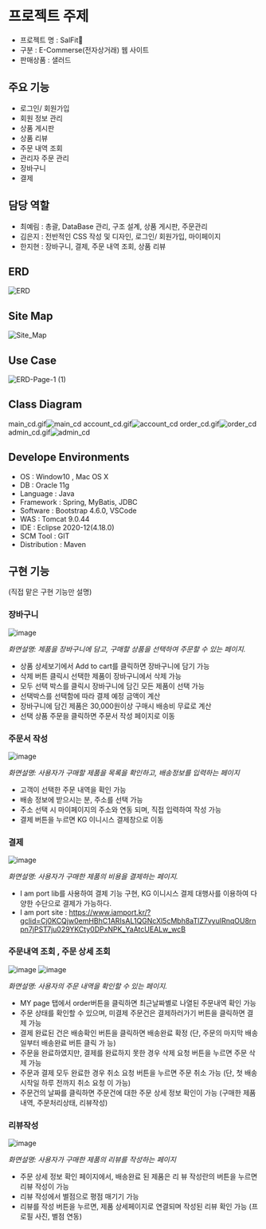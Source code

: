# 프로젝트 주제 

- 프로젝트 명	: SalFit💃
- 구분		: E-Commerse(전자상거래) 웹 사이트 
- 판매상품		: 샐러드  

## 주요 기능 

- 로그인/ 회원가입
- 회원 정보 관리 
- 상품 게시판
- 상품 리뷰 
- 주문 내역 조회
- 관리자 주문 관리
- 장바구니
- 결제

## 담당 역할

- 최예림 : 총괄, DataBase 관리, 구조 설계, 상품 게시판, 주문관리 
- 김은지 : 전반적인 CSS 작성 및 디자인, 로그인/ 회원가입, 마이페이지 
- 한지현 : 장바구니, 결제, 주문 내역 조회, 상품 리뷰 

## ERD
![ERD](https://user-images.githubusercontent.com/62541678/125650839-48c49fa4-333f-4652-936b-2410e307e79f.png)


## Site Map
![Site_Map](https://user-images.githubusercontent.com/62541678/125650645-60394786-9976-40c8-81ee-cac8e456d8fa.png)

## Use Case
![ERD-Page-1 (1)](https://user-images.githubusercontent.com/62541678/125651237-03f4b3ef-7683-4e77-b4fb-536be1e35488.png)

## Class Diagram
main_cd.gif![main_cd](https://user-images.githubusercontent.com/62541678/125652910-c8c0429e-4f50-4dd0-a121-2a8a5436c1fc.gif)
account_cd.gif![account_cd](https://user-images.githubusercontent.com/62541678/125652918-ceb145b7-de6e-4770-bf35-8ad1c615f486.gif)
order_cd.gif![order_cd](https://user-images.githubusercontent.com/62541678/125652930-547e671d-5502-4fab-9a2e-58c1e99582c8.gif)
admin_cd.gif![admin_cd](https://user-images.githubusercontent.com/62541678/125652944-52d642da-736f-438f-b58a-f6f32431a8d2.gif)

## Develope Environments
- OS : Window10 , Mac OS X
- DB : Oracle 11g
- Language : Java
- Framework : Spring, MyBatis, JDBC
- Software : Bootstrap 4.6.0, VSCode
- WAS : Tomcat 9.0.44
- IDE : Eclipse 2020-12(4.18.0)
- SCM Tool : GIT
- Distribution : Maven

## 구현 기능 
(직접 맡은 구현 기능만 설명)

### 장바구니
![image](https://user-images.githubusercontent.com/77036739/126757514-c568d59c-61db-419a-90e1-4c57e868557d.png)

*화면설명: 제품을 장바구니에 담고, 구매할 상품을 선택하여 주문할 수 있는 페이지.*
- 상품 상세보기에서 Add to cart를 클릭하면 장바구니에 담기 가능 
- 삭제 버튼 클릭시 선택한 제품이 장바구니에서 삭제 가능 
- 모두 선택 박스를 클릭시 장바구니에 담긴 모든 제품이 선택 가능 
- 선택박스를 선택함에 따라 결제 예정 금액이 계산 
- 장바구니에 담긴 제품은 30,000원이상 구매시 배송비 무료로 계산 
- 선택 상품 주문을 클릭하면 주문서 작성 페이지로 이동

### 주문서 작성
![image](https://user-images.githubusercontent.com/77036739/126758239-8739c6b5-e255-481a-bd8f-6a388beb0386.png)

*화면설명: 사용자가 구매할 제품을 목록을 확인하고, 배송정보를 입력하는 페이지*
- 고객이 선택한 주문 내역을 확인 가능 
- 배송 정보에 받으시는 분, 주소를 선택 가능 
- 주소 선택 시 마이페이지의 주소와 연동 되며, 직접 입력하여 작성 가능 
- 결제 버튼을 누르면 KG 이니시스 결제창으로 이동

### 결제
![image](https://user-images.githubusercontent.com/77036739/126758366-8ac011ff-84ab-4899-a2af-ac93c6a8180b.png)

*화면설명: 사용자가 구매한 제품의 비용을 결제하는 페이지.*
- I am port lib를 사용하여 결제 기능 구현, KG 이니시스 결제 대행사를 이용하여 다양한 수단으로 결제가 가능하다. 
- I am port site : https://www.iamport.kr/?gclid=Cj0KCQjw0emHBhC1ARIsAL1QGNcXl5cMbh8aTlZ7vyuIRnqOU8rnpn7jPST7ju029YKCty0DPxNPK_YaAtcUEALw_wcB

### 주문내역 조회 , 주문 상세 조회
![image](https://user-images.githubusercontent.com/77036739/126757747-4bd8b651-cbd5-49fa-a01e-4c5097caefaa.png)
![image](https://user-images.githubusercontent.com/77036739/126757758-42cb4fe6-fdad-4352-9c90-aff5e0e2f016.png)

*화면설명: 사용자의 주문 내역을 확인할 수 있는 페이지.*
- MY page 탭에서 order버튼을 클릭하면 최근날짜별로 나열된 주문내역 확인 가능
- 주문 상태를 확인할 수 있으며, 미결제 주문건은 결제하러가기 버튼을 클릭하면 결제 가능
- 결제 완료된 건은 배송확인 버튼을 클릭하면 배송완료 확정 (단, 주문의 마지막 배송일부터 배송완료 버튼 클릭 가 능) 
- 주문을 완료하였지만, 결제를 완료하지 못한 경우 삭제 요청 버튼을 누르면 주문 삭제 가능 
- 주문과 결제 모두 완료한 경우 취소 요청 버튼을 누르면 주문 취소 가능 (단, 첫 배송시작일 하루 전까지 취소 요청 이 가능) 
- 주문건의 날짜를 클릭하면 주문건에 대한 주문 상세 정보 확인이 가능 (구매한 제품 내역, 주문처리상태, 리뷰작성)

### 리뷰작성
![image](https://user-images.githubusercontent.com/77036739/126758552-a7d5aa1a-ee88-40e0-915c-86bfb371a317.png)

*화면설명: 사용자가 구매한 제품의 리뷰를 작성하는 페이지*
- 주문 상세 정보 확인 페이지에서, 배송완료 된 제품은 리 뷰 작성란의 버튼을 누르면 리뷰 작성이 가능 
- 리뷰 작성에서 별점으로 평점 매기기 가능 
- 리뷰를 작성 버튼을 누르면, 제품 상세페이지로 연결되며 작성된 리뷰 확인 가능 (프로필 사진, 별점 연동)



